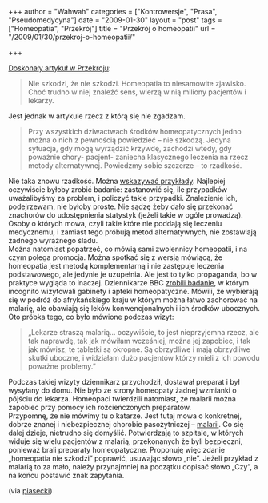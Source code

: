 +++
author = "Wahwah"
categories = ["Kontrowersje", "Prasa", "Pseudomedycyna"]
date = "2009-01-30"
layout = "post"
tags = ["Homeopatia", "Przekrój"]
title = "Przekrój o homeopatii"
url = "/2009/01/30/przekroj-o-homeopatii/"

+++

<div>
  <a href="http://www.przekroj.pl/cywilizacja_spoleczenstwo_artykul,3979.html">Doskonały artykuł w Przekroju</a>:
</div>

> <div>
>   Nie szkodzi, że nie szkodzi. Homeopatia to niesamowite zjawisko. Choć trudno w niej znaleźć sens, wierzą w nią miliony pacjentów i lekarzy.
> </div>

Jest jednak w artykule rzecz z którą się nie zgadzam.

<!--more-->

> Przy wszystkich dziwactwach środków homeopatycznych jedno można o nich z pewnością powiedzieć – nie szkodzą. Jedyna sytuacja, gdy mogą wyrządzić krzywdę, zachodzi wtedy, gdy poważnie chory- pacjent- zaniecha klasycznego leczenia na rzecz metody alternatywnej. Powiedzmy sobie szczerze – to rzadkość.

<div>
  Nie taka znowu rzadkość. Można <a href="http://www.atopowe-zapalenie.pl/forum/viewtopic.php?p=80780#p80780">wskazywać przykłady</a>. Najlepiej oczywiście byłoby zrobić badanie: zastanowić się, ile przypadków uważalibyśmy za problem, i policzyć takie przypadki. Znalezienie ich, podejrzewam, nie byłoby proste. Nie sądzę żeby dało się przekonać znachorów do udostępnienia statystyk (jeżeli takie w ogóle prowadzą). Osoby o których mowa, czyli takie które nie poddają się leczeniu medycznemu, i zamiast tego próbują metod alternatywnych, nie zostawiają żadnego wyraźnego śladu.
</div>

<div>
  Można natomiast popatrzeć, co mówią sami zwolennicy homeopatii, i na czym polega promocja. Można spotkać się z wersją mówiącą, że homeopatia jest metodą komplementarną i nie zastępuje leczenia podstawowego, ale jedynie je uzupełnia. Ale jest to tylko propaganda, bo w praktyce wygląda to inaczej. Dziennikarze BBC <a href="http://news.bbc.co.uk/1/hi/uk/5178488.stm">zrobili badanie</a>, w którym incognito wizytowali gabinety i apteki homeopatyczne. Mówili, że wybierają się w podróż do afrykańskiego kraju w którym można łatwo zachorować na malarię, ale obawiają się leków konwencjonalnych i ich środków ubocznych. Oto próbka tego, co było mówione podczas wizyt:
</div>

> <div>
>   „Lekarze straszą malarią&#8230; oczywiście, to jest nieprzyjemna rzecz, ale tak naprawdę, tak jak mówiłam wcześniej, można jej zapobiec, i tak jak mówisz, te tabletki są okropne. Są obrzydliwe i mają obrzydliwe skutki uboczne, i widziałam dużo pacjentów którzy mieli z ich powodu poważne problemy.”
> </div>

<div>
  Podczas takiej wizyty dziennikarz przychodził, dostawał preparat i był wysyłany do domu. Nie było ze strony homeopaty żadnej wzmianki o pójściu do lekarza. Homeopaci twierdzili natomiast, że malarii można zapobiec przy pomocy ich rozcieńczonych preparatów.
</div>

<div>
  Przypomnę, że nie mówimy tu o katarze. Jest tutaj mowa o konkretnej, dobrze znanej i niebezpiecznej chorobie pasożytniczej &#8211; <a href="http://pl.wikipedia.org/wiki/Malaria">malarii</a>. Co się dalej dzieje, nietrudno się domyślić. Potwierdzają to szpitale, w których widuje się wielu pacjentów z malarią, przekonanych że byli bezpieczni, ponieważ brali preparaty homeopatyczne. Proponuję więc zdanie „homeopatia nie szkodzi” poprawić, usuwając słowo „nie”. Jeżeli przykład z malarią to za mało, należy przynajmniej na początku dopisać słowo „Czy”, a na końcu postawić znak zapytania.
</div>

<div id="art_wstep">
  <p class="gray">
    (via <a href="http://piasecki.blox.pl/2009/01/Nie-pomaga-a-jednak-ludzie-w-nia-wierza.html">piasecki</a>)
  </p>
  
  <p class="gray">
    </div>